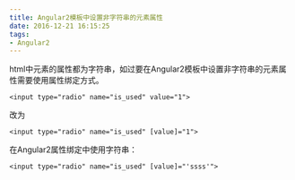 ```yaml
---
title: Angular2模板中设置非字符串的元素属性
date: 2016-12-21 16:15:25
tags:
- Angular2
---
```

html中元素的属性都为字符串，如过要在Angular2模板中设置非字符串的元素属性需要使用属性绑定方式。

`<input type="radio" name="is_used" value="1">`

改为

`<input type="radio" name="is_used" [value]="1">`



在Angular2属性绑定中使用字符串：

`<input type="radio" name="is_used" [value]="'ssss'">`
